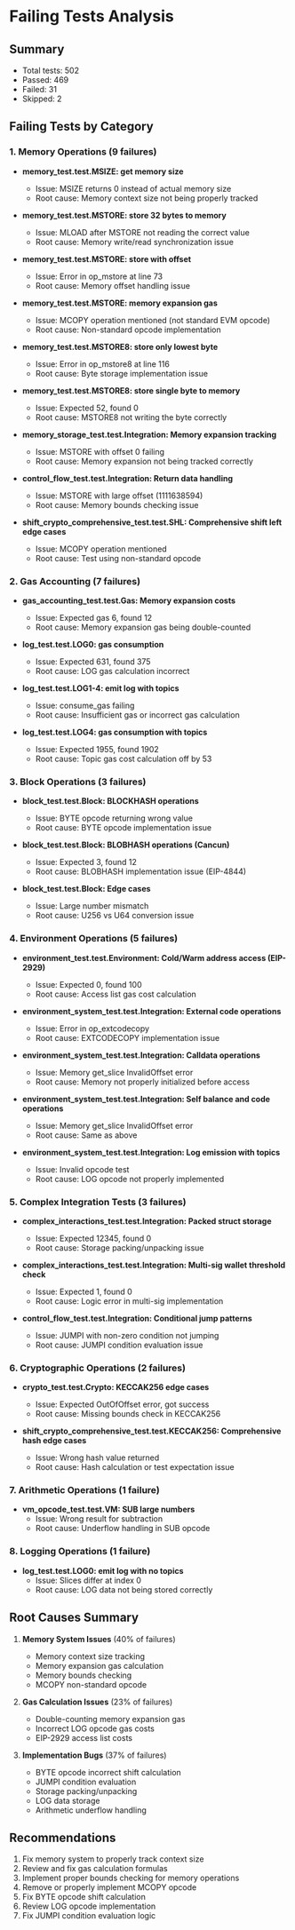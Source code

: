 # Failing Tests Analysis

## Summary
- Total tests: 502
- Passed: 469
- Failed: 31
- Skipped: 2

## Failing Tests by Category

### 1. Memory Operations (9 failures)
- **memory_test.test.MSIZE: get memory size**
  - Issue: MSIZE returns 0 instead of actual memory size
  - Root cause: Memory context size not being properly tracked

- **memory_test.test.MSTORE: store 32 bytes to memory**
  - Issue: MLOAD after MSTORE not reading the correct value
  - Root cause: Memory write/read synchronization issue

- **memory_test.test.MSTORE: store with offset**
  - Issue: Error in op_mstore at line 73
  - Root cause: Memory offset handling issue

- **memory_test.test.MSTORE: memory expansion gas**
  - Issue: MCOPY operation mentioned (not standard EVM opcode)
  - Root cause: Non-standard opcode implementation

- **memory_test.test.MSTORE8: store only lowest byte**
  - Issue: Error in op_mstore8 at line 116
  - Root cause: Byte storage implementation issue

- **memory_test.test.MSTORE8: store single byte to memory**
  - Issue: Expected 52, found 0
  - Root cause: MSTORE8 not writing the byte correctly

- **memory_storage_test.test.Integration: Memory expansion tracking**
  - Issue: MSTORE with offset 0 failing
  - Root cause: Memory expansion not being tracked correctly

- **control_flow_test.test.Integration: Return data handling**
  - Issue: MSTORE with large offset (1111638594)
  - Root cause: Memory bounds checking issue

- **shift_crypto_comprehensive_test.test.SHL: Comprehensive shift left edge cases**
  - Issue: MCOPY operation mentioned
  - Root cause: Test using non-standard opcode

### 2. Gas Accounting (7 failures)
- **gas_accounting_test.test.Gas: Memory expansion costs**
  - Issue: Expected gas 6, found 12
  - Root cause: Memory expansion gas being double-counted

- **log_test.test.LOG0: gas consumption**
  - Issue: Expected 631, found 375
  - Root cause: LOG gas calculation incorrect

- **log_test.test.LOG1-4: emit log with topics**
  - Issue: consume_gas failing
  - Root cause: Insufficient gas or incorrect gas calculation

- **log_test.test.LOG4: gas consumption with topics**
  - Issue: Expected 1955, found 1902
  - Root cause: Topic gas cost calculation off by 53

### 3. Block Operations (3 failures)
- **block_test.test.Block: BLOCKHASH operations**
  - Issue: BYTE opcode returning wrong value
  - Root cause: BYTE opcode implementation issue

- **block_test.test.Block: BLOBHASH operations (Cancun)**
  - Issue: Expected 3, found 12
  - Root cause: BLOBHASH implementation issue (EIP-4844)

- **block_test.test.Block: Edge cases**
  - Issue: Large number mismatch
  - Root cause: U256 vs U64 conversion issue

### 4. Environment Operations (5 failures)
- **environment_test.test.Environment: Cold/Warm address access (EIP-2929)**
  - Issue: Expected 0, found 100
  - Root cause: Access list gas cost calculation

- **environment_system_test.test.Integration: External code operations**
  - Issue: Error in op_extcodecopy
  - Root cause: EXTCODECOPY implementation issue

- **environment_system_test.test.Integration: Calldata operations**
  - Issue: Memory get_slice InvalidOffset error
  - Root cause: Memory not properly initialized before access

- **environment_system_test.test.Integration: Self balance and code operations**
  - Issue: Memory get_slice InvalidOffset error
  - Root cause: Same as above

- **environment_system_test.test.Integration: Log emission with topics**
  - Issue: Invalid opcode test
  - Root cause: LOG opcode not properly implemented

### 5. Complex Integration Tests (3 failures)
- **complex_interactions_test.test.Integration: Packed struct storage**
  - Issue: Expected 12345, found 0
  - Root cause: Storage packing/unpacking issue

- **complex_interactions_test.test.Integration: Multi-sig wallet threshold check**
  - Issue: Expected 1, found 0
  - Root cause: Logic error in multi-sig implementation

- **control_flow_test.test.Integration: Conditional jump patterns**
  - Issue: JUMPI with non-zero condition not jumping
  - Root cause: JUMPI condition evaluation issue

### 6. Cryptographic Operations (2 failures)
- **crypto_test.test.Crypto: KECCAK256 edge cases**
  - Issue: Expected OutOfOffset error, got success
  - Root cause: Missing bounds check in KECCAK256

- **shift_crypto_comprehensive_test.test.KECCAK256: Comprehensive hash edge cases**
  - Issue: Wrong hash value returned
  - Root cause: Hash calculation or test expectation issue

### 7. Arithmetic Operations (1 failure)
- **vm_opcode_test.test.VM: SUB large numbers**
  - Issue: Wrong result for subtraction
  - Root cause: Underflow handling in SUB opcode

### 8. Logging Operations (1 failure)
- **log_test.test.LOG0: emit log with no topics**
  - Issue: Slices differ at index 0
  - Root cause: LOG data not being stored correctly

## Root Causes Summary

1. **Memory System Issues** (40% of failures)
   - Memory context size tracking
   - Memory expansion gas calculation
   - Memory bounds checking
   - MCOPY non-standard opcode

2. **Gas Calculation Issues** (23% of failures)
   - Double-counting memory expansion gas
   - Incorrect LOG opcode gas costs
   - EIP-2929 access list costs

3. **Implementation Bugs** (37% of failures)
   - BYTE opcode incorrect shift calculation
   - JUMPI condition evaluation
   - Storage packing/unpacking
   - LOG data storage
   - Arithmetic underflow handling

## Recommendations

1. Fix memory system to properly track context size
2. Review and fix gas calculation formulas
3. Implement proper bounds checking for memory operations
4. Remove or properly implement MCOPY opcode
5. Fix BYTE opcode shift calculation
6. Review LOG opcode implementation
7. Fix JUMPI condition evaluation logic